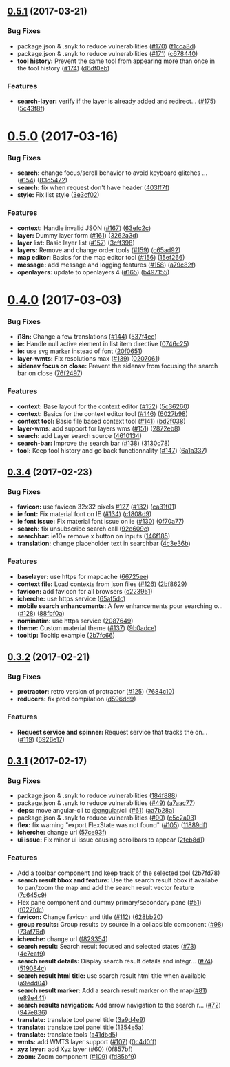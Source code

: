 <a name="0.5.1"></a>
## [0.5.1](https://github.com/infra-geo-ouverte/igo2/compare/0.5.0...v0.5.1) (2017-03-21)


### Bug Fixes

* package.json & .snyk to reduce vulnerabilities ([#170](https://github.com/infra-geo-ouverte/igo2/issues/170)) ([f1cca8d](https://github.com/infra-geo-ouverte/igo2/commit/f1cca8d))
* package.json & .snyk to reduce vulnerabilities ([#171](https://github.com/infra-geo-ouverte/igo2/issues/171)) ([c678440](https://github.com/infra-geo-ouverte/igo2/commit/c678440))
* **tool history:** Prevent the same tool from appearing more than once in the tool history ([#174](https://github.com/infra-geo-ouverte/igo2/issues/174)) ([d6df0eb](https://github.com/infra-geo-ouverte/igo2/commit/d6df0eb))


### Features

* **search-layer:** verify if the layer is already added and redirect… ([#175](https://github.com/infra-geo-ouverte/igo2/issues/175)) ([5c43f8f](https://github.com/infra-geo-ouverte/igo2/commit/5c43f8f))



<a name="0.5.0"></a>
# [0.5.0](https://github.com/infra-geo-ouverte/igo2/compare/0.4.0...0.5.0) (2017-03-16)


### Bug Fixes

* **search:** change focus/scroll behavior to avoid keyboard glitches … ([#154](https://github.com/infra-geo-ouverte/igo2/issues/154)) ([83d5472](https://github.com/infra-geo-ouverte/igo2/commit/83d5472))
* **search:** fix when request don't have header ([403ff7f](https://github.com/infra-geo-ouverte/igo2/commit/403ff7f))
* **style:** Fix list style ([3e3cf02](https://github.com/infra-geo-ouverte/igo2/commit/3e3cf02))


### Features

* **context:** Handle invalid JSON ([#167](https://github.com/infra-geo-ouverte/igo2/issues/167)) ([63efc2c](https://github.com/infra-geo-ouverte/igo2/commit/63efc2c))
* **layer:** Dummy layer form ([#161](https://github.com/infra-geo-ouverte/igo2/issues/161)) ([3262a3d](https://github.com/infra-geo-ouverte/igo2/commit/3262a3d))
* **layer list:** Basic layer list ([#157](https://github.com/infra-geo-ouverte/igo2/issues/157)) ([3cff398](https://github.com/infra-geo-ouverte/igo2/commit/3cff398))
* **layers:** Remove and change order tools ([#159](https://github.com/infra-geo-ouverte/igo2/issues/159)) ([c65ad92](https://github.com/infra-geo-ouverte/igo2/commit/c65ad92))
* **map editor:** Basics for the map editor tool ([#156](https://github.com/infra-geo-ouverte/igo2/issues/156)) ([15ef266](https://github.com/infra-geo-ouverte/igo2/commit/15ef266))
* **message:** add message and logging features ([#158](https://github.com/infra-geo-ouverte/igo2/issues/158)) ([a79c82f](https://github.com/infra-geo-ouverte/igo2/commit/a79c82f))
* **openlayers:** update to openlayers 4 ([#165](https://github.com/infra-geo-ouverte/igo2/issues/165)) ([b497155](https://github.com/infra-geo-ouverte/igo2/commit/b497155))



<a name="0.4.0"></a>
# [0.4.0](https://github.com/infra-geo-ouverte/igo2/compare/0.3.4...0.4.0) (2017-03-03)


### Bug Fixes

* **i18n:** Change a few translations ([#144](https://github.com/infra-geo-ouverte/igo2/issues/144)) ([537f4ee](https://github.com/infra-geo-ouverte/igo2/commit/537f4ee))
* **ie:** Handle null active element in list item directive ([0746c25](https://github.com/infra-geo-ouverte/igo2/commit/0746c25))
* **ie:** use svg marker instead of font ([20f0651](https://github.com/infra-geo-ouverte/igo2/commit/20f0651))
* **layer-wmts:** Fix resolutions max ([#139](https://github.com/infra-geo-ouverte/igo2/issues/139)) ([0207061](https://github.com/infra-geo-ouverte/igo2/commit/0207061))
* **sidenav focus on close:** Prevent the sidenav from focusing the search bar on close ([76f2497](https://github.com/infra-geo-ouverte/igo2/commit/76f2497))


### Features

* **context:** Base layout for the context editor  ([#152](https://github.com/infra-geo-ouverte/igo2/issues/152)) ([5c36260](https://github.com/infra-geo-ouverte/igo2/commit/5c36260))
* **context:** Basics for the context editor tool ([#146](https://github.com/infra-geo-ouverte/igo2/issues/146)) ([6027b98](https://github.com/infra-geo-ouverte/igo2/commit/6027b98))
* **context tool:** Basic file based context tool ([#141](https://github.com/infra-geo-ouverte/igo2/issues/141)) ([bd2f038](https://github.com/infra-geo-ouverte/igo2/commit/bd2f038))
* **layer-wms:**  add support for layers wms ([#151](https://github.com/infra-geo-ouverte/igo2/issues/151)) ([2872eb8](https://github.com/infra-geo-ouverte/igo2/commit/2872eb8))
* **search:** add Layer search source ([4610134](https://github.com/infra-geo-ouverte/igo2/commit/4610134))
* **search-bar:**  Improve the search bar ([#138](https://github.com/infra-geo-ouverte/igo2/issues/138)) ([3130c78](https://github.com/infra-geo-ouverte/igo2/commit/3130c78))
* **tool:** Keep tool history and go back functionnality ([#147](https://github.com/infra-geo-ouverte/igo2/issues/147)) ([6a1a337](https://github.com/infra-geo-ouverte/igo2/commit/6a1a337))



<a name="0.3.4"></a>
## [0.3.4](https://github.com/infra-geo-ouverte/igo2/compare/0.3.2...0.3.4) (2017-02-23)


### Bug Fixes

* **favicon:** use favicon 32x32 pixels [#127](https://github.com/infra-geo-ouverte/igo2/issues/127) ([#132](https://github.com/infra-geo-ouverte/igo2/issues/132)) ([ca31f01](https://github.com/infra-geo-ouverte/igo2/commit/ca31f01))
* **ie font:** Fix material font on IE ([#134](https://github.com/infra-geo-ouverte/igo2/issues/134)) ([c1808d9](https://github.com/infra-geo-ouverte/igo2/commit/c1808d9))
* **ie font issue:** Fix material font issue on ie ([#130](https://github.com/infra-geo-ouverte/igo2/issues/130)) ([0f70a77](https://github.com/infra-geo-ouverte/igo2/commit/0f70a77))
* **search:** fix unsubscribe search call ([92e609c](https://github.com/infra-geo-ouverte/igo2/commit/92e609c))
* **searchbar:** ie10+ remove x button on inputs ([146f185](https://github.com/infra-geo-ouverte/igo2/commit/146f185))
* **translation:** change placeholder text in searchbar ([4c3e36b](https://github.com/infra-geo-ouverte/igo2/commit/4c3e36b))


### Features

* **baselayer:** use https for mapcache ([66725ee](https://github.com/infra-geo-ouverte/igo2/commit/66725ee))
* **context file:** Load contexts from json files ([#126](https://github.com/infra-geo-ouverte/igo2/issues/126)) ([2bf8629](https://github.com/infra-geo-ouverte/igo2/commit/2bf8629))
* **favicon:** add favicon for all browsers ([c223951](https://github.com/infra-geo-ouverte/igo2/commit/c223951))
* **icherche:** use https service ([65af5dc](https://github.com/infra-geo-ouverte/igo2/commit/65af5dc))
* **mobile search enhancements:** A few enhancements pour searching o… ([#128](https://github.com/infra-geo-ouverte/igo2/issues/128)) ([88fbf0a](https://github.com/infra-geo-ouverte/igo2/commit/88fbf0a))
* **nominatim:** use https service ([2087649](https://github.com/infra-geo-ouverte/igo2/commit/2087649))
* **theme:** Custom material theme ([#137](https://github.com/infra-geo-ouverte/igo2/issues/137)) ([9b0adce](https://github.com/infra-geo-ouverte/igo2/commit/9b0adce))
* **tooltip:** Tooltip example ([2b7fc66](https://github.com/infra-geo-ouverte/igo2/commit/2b7fc66))



<a name="0.3.2"></a>
## [0.3.2](https://github.com/infra-geo-ouverte/igo2/compare/0.3.1...0.3.2) (2017-02-21)


### Bug Fixes

* **protractor:** retro version of protractor ([#125](https://github.com/infra-geo-ouverte/igo2/issues/125)) ([7684c10](https://github.com/infra-geo-ouverte/igo2/commit/7684c10))
* **reducers:** fix prod compilation ([d596dd9](https://github.com/infra-geo-ouverte/igo2/commit/d596dd9))


### Features

* **Request service and spinner:** Request service that tracks the on… ([#119](https://github.com/infra-geo-ouverte/igo2/issues/119)) ([6926e17](https://github.com/infra-geo-ouverte/igo2/commit/6926e17))



<a name="0.3.1"></a>
## [0.3.1](https://github.com/infra-geo-ouverte/igo2/compare/0.3.0...0.3.1) (2017-02-17)


### Bug Fixes

* package.json & .snyk to reduce vulnerabilities ([184f888](https://github.com/infra-geo-ouverte/igo2/commit/184f888))
* package.json & .snyk to reduce vulnerabilities ([#49](https://github.com/infra-geo-ouverte/igo2/issues/49)) ([a7aac77](https://github.com/infra-geo-ouverte/igo2/commit/a7aac77))
* **deps:** move angular-cli to [@angular](https://github.com/angular)/cli ([#61](https://github.com/infra-geo-ouverte/igo2/issues/61)) ([aa7b28a](https://github.com/infra-geo-ouverte/igo2/commit/aa7b28a))
* package.json & .snyk to reduce vulnerabilities ([#90](https://github.com/infra-geo-ouverte/igo2/issues/90)) ([c5c2a03](https://github.com/infra-geo-ouverte/igo2/commit/c5c2a03))
* **flex:** fix warning "export FlexState was not found" ([#105](https://github.com/infra-geo-ouverte/igo2/issues/105)) ([11889df](https://github.com/infra-geo-ouverte/igo2/commit/11889df))
* **icherche:** change url ([57ce93f](https://github.com/infra-geo-ouverte/igo2/commit/57ce93f))
* **ui issue:** Fix minor ui issue causing scrollbars to appear ([2feb8d1](https://github.com/infra-geo-ouverte/igo2/commit/2feb8d1))


### Features

* Add a toolbar component and keep track of the selected tool ([2b7fd78](https://github.com/infra-geo-ouverte/igo2/commit/2b7fd78))
* **search result bbox and feature:** Use the search result bbox if availabe to pan/zoom the map and add the search result vector feature ([7c645c9](https://github.com/infra-geo-ouverte/igo2/commit/7c645c9))
* Flex pane component and dummy primary/secondary pane ([#51](https://github.com/infra-geo-ouverte/igo2/issues/51)) ([f027fdc](https://github.com/infra-geo-ouverte/igo2/commit/f027fdc))
* **favicon:** Change favicon and title ([#112](https://github.com/infra-geo-ouverte/igo2/issues/112)) ([628bb20](https://github.com/infra-geo-ouverte/igo2/commit/628bb20))
* **group results:** Group results by source in a collapsible component ([#98](https://github.com/infra-geo-ouverte/igo2/issues/98)) ([73af76d](https://github.com/infra-geo-ouverte/igo2/commit/73af76d))
* **icherche:** change url ([f829354](https://github.com/infra-geo-ouverte/igo2/commit/f829354))
* **search result:** Search result focused and selected states ([#73](https://github.com/infra-geo-ouverte/igo2/issues/73)) ([4e7eaf9](https://github.com/infra-geo-ouverte/igo2/commit/4e7eaf9))
* **search result details:** Display search result details and integr… ([#74](https://github.com/infra-geo-ouverte/igo2/issues/74)) ([519084c](https://github.com/infra-geo-ouverte/igo2/commit/519084c))
* **search result html title:** use search result html title when available ([a9edd04](https://github.com/infra-geo-ouverte/igo2/commit/a9edd04))
* **search result marker:** Add a search result marker on the map([#81](https://github.com/infra-geo-ouverte/igo2/issues/81)) ([e89e441](https://github.com/infra-geo-ouverte/igo2/commit/e89e441))
* **search results navigation:** Add arrow navigation to the search r… ([#72](https://github.com/infra-geo-ouverte/igo2/issues/72)) ([947e836](https://github.com/infra-geo-ouverte/igo2/commit/947e836))
* **translate:** translate tool panel title ([3a9d4e9](https://github.com/infra-geo-ouverte/igo2/commit/3a9d4e9))
* **translate:** translate tool panel title ([1354e5a](https://github.com/infra-geo-ouverte/igo2/commit/1354e5a))
* **translate:** translate tools ([a41dbd5](https://github.com/infra-geo-ouverte/igo2/commit/a41dbd5))
* **wmts:** add WMTS layer support ([#107](https://github.com/infra-geo-ouverte/igo2/issues/107)) ([0c4d0ff](https://github.com/infra-geo-ouverte/igo2/commit/0c4d0ff))
* **xyz layer:** add Xyz layer ([#60](https://github.com/infra-geo-ouverte/igo2/issues/60)) ([0f857bf](https://github.com/infra-geo-ouverte/igo2/commit/0f857bf))
* **zoom:** Zoom component ([#109](https://github.com/infra-geo-ouverte/igo2/issues/109)) ([fd85bf9](https://github.com/infra-geo-ouverte/igo2/commit/fd85bf9))



